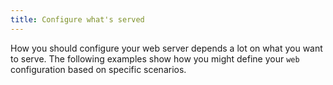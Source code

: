 ```yaml
---
title: Configure what's served
---
```


How you should configure your web server depends a lot on what you want to serve.
The following examples show how you might define your `web` configuration based on specific scenarios.
